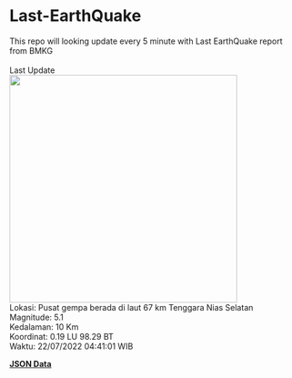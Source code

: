 # Last-EarthQuake
This repo will looking update every 5 minute with Last EarthQuake report from BMKG
<br>
<br>
Last Update
<br>
<img src="https://ews.bmkg.go.id/TEWS/data/20220722044101.mmi.jpg" width="400"/>
<br>
Lokasi: Pusat gempa berada di laut 67 km Tenggara Nias Selatan <br>
Magnitude: 5.1 <br>
Kedalaman: 10 Km <br>
Koordinat: 0.19 LU 98.29 BT <br>
Waktu: 22/07/2022 04:41:01 WIB <br>

<a href="./data/data.json">**JSON Data**</a>
